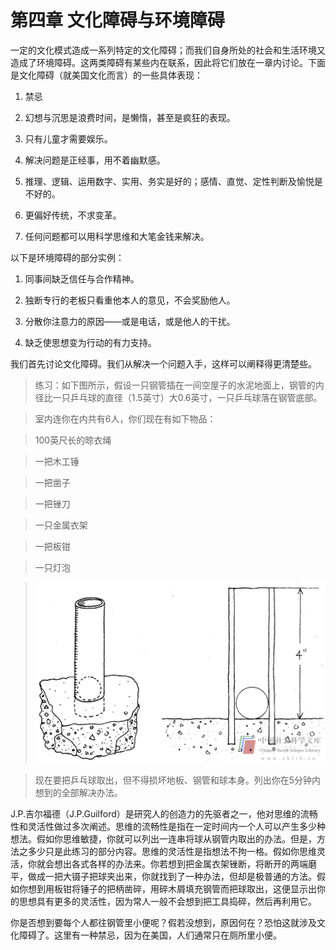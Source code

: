 # 第四章 文化障碍与环境障碍

一定的文化模式造成一系列特定的文化障碍；而我们自身所处的社会和生活环境又造成了环境障碍。这两类障碍有某些内在联系，因此将它们放在一章内讨论。下面是文化障碍（就美国文化而言）的一些具体表现：

1. 禁忌

2. 幻想与沉思是浪费时间，是懒惰，甚至是疯狂的表现。

3. 只有儿童才需要娱乐。

4. 解决问题是正经事，用不着幽默感。

5. 推理、逻辑、运用数字、实用、务实是好的；感情、直觉、定性判断及愉悦是不好的。

6. 更偏好传统，不求变革。

7. 任何问题都可以用科学思维和大笔金钱来解决。

以下是环境障碍的部分实例：

1. 同事间缺乏信任与合作精神。

2. 独断专行的老板只看重他本人的意见，不会奖励他人。

3. 分散你注意力的原因——或是电话，或是他人的干扰。

4. 缺乏使思想变为行动的有力支持。

我们首先讨论文化障碍。我们从解决一个问题入手，这样可以阐释得更清楚些。

> 练习：如下图所示，假设一只钢管插在一间空屋子的水泥地面上，钢管的内径比一只乒乓球的直径（1.5英寸）大0.6英寸，一只乒乓球落在钢管底部。

> 室内连你在内共有6人，你们现在有如下物品：

> 100英尺长的晾衣绳

> 一把木工锤

> 一把凿子

> 一把锉刀

> 一只金属衣架

> 一把板钳

> 一只灯泡

> ![](chapter4/c4-1.jpg)

> 现在要把乒乓球取出，但不得损坏地板、钢管和球本身。列出你在5分钟内想到的全部解决办法。

J.P.吉尔福德（J.P.Guilford）是研究人的创造力的先驱者之一，他对思维的流畅性和灵活性做过多次阐述。思维的流畅性是指在一定时间内一个人可以产生多少种想法。假如你思维敏捷，你就可以列出一连串将球从钢管内取出的办法。但是，方法之多少只是此练习的部分内容。思维的灵活性是指想法不拘一格。假如你思维灵活，你就会想出各式各样的办法来。你若想到把金属衣架锉断，将断开的两端磨平，做成一把大镊子把球夹出来，你就找到了一种办法，但却是极普通的方法。假如你想到用板钳将锤子的把柄凿碎，用碎木屑填充钢管而把球取出，这便显示出你的思想具有更多的灵活性，因为常人一般不会想到把工具捣碎，然后再利用它。

你是否想到要每个人都往钢管里小便呢？假若没想到，原因何在？恐怕这就涉及文化障碍了。这里有一种禁忌，因为在美国，人们通常只在厕所里小便。